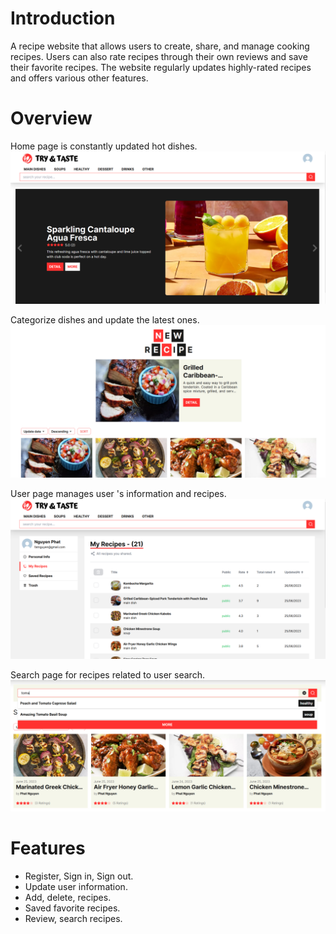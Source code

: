 # Introduction

A recipe website that allows users to create, share, and manage cooking recipes. Users can also rate recipes through their own reviews and save their favorite recipes. The website regularly updates highly-rated recipes and offers various other features.

# Overview

Home page is constantly updated hot dishes.
![HOMEPAGE](/readme-images/home-page.jpg)

Categorize dishes and update the latest ones.
![HOMEPAGE](/readme-images/category-page.jpg)

User page manages user 's information and recipes.
![HOMEPAGE](/readme-images/user-page.jpg)

Search page for recipes related to user search.
![HOMEPAGE](/readme-images/search-page.jpg)

# Features

-   Register, Sign in, Sign out.
-   Update user information.
-   Add, delete, recipes.
-   Saved favorite recipes.
-   Review, search recipes.
